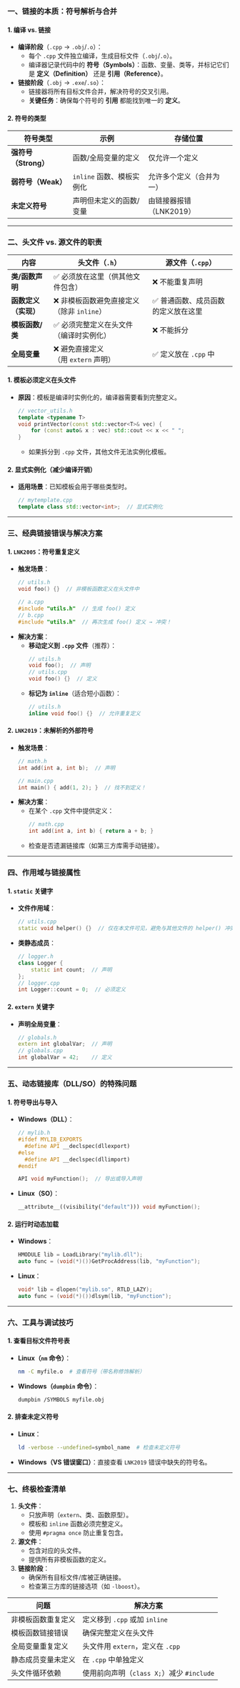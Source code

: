 
### **一、链接的本质：符号解析与合并**
#### **1. 编译 vs. 链接**
- **编译阶段**（`.cpp` → `.obj`/`.o`）：
  - 每个 `.cpp` 文件独立编译，生成目标文件（`.obj`/`.o`）。
  - 编译器记录代码中的 **符号（Symbols）**：函数、变量、类等，并标记它们是 **定义（Definition）** 还是 **引用（Reference）**。
- **链接阶段**（`.obj` → `.exe`/`.so`）：
  - 链接器将所有目标文件合并，解决符号的交叉引用。
  - **关键任务**：确保每个符号的 **引用** 都能找到唯一的 **定义**。

#### **2. 符号的类型**
| **符号类型**        | **示例**            | **存储位置**        |
| --------------- | ----------------- | --------------- |
| **强符号（Strong）** | 函数/全局变量的定义        | 仅允许一个定义         |
| **弱符号（Weak）**   | `inline` 函数、模板实例化 | 允许多个定义（合并为一）    |
| **未定义符号**       | 声明但未定义的函数/变量      | 由链接器报错（LNK2019） |

---

### **二、头文件 vs. 源文件的职责**

|**内容**|**头文件（`.h`）**|**源文件（`.cpp`）**|
|---|---|---|
|**类/函数声明**|✅ 必须放在这里（供其他文件包含）|❌ 不能重复声明|
|**函数定义（实现）**|❌ 非模板函数避免直接定义（除非 `inline`）|✅ 普通函数、成员函数的定义放在这里|
|**模板函数/类**|✅ 必须完整定义在头文件（编译时实例化）|❌ 不能拆分|
|**全局变量**|❌ 避免直接定义（用 `extern` 声明）|✅ 定义放在 `.cpp` 中|
#### **1. 模板必须定义在头文件**
- **原因**：模板是编译时实例化的，编译器需要看到完整定义。
  ```cpp
  // vector_utils.h
  template <typename T>
  void printVector(const std::vector<T>& vec) {
      for (const auto& x : vec) std::cout << x << " ";
  }
  ```
  - 如果拆分到 `.cpp` 文件，其他文件无法实例化模板。

#### **2. 显式实例化（减少编译开销）**
- **适用场景**：已知模板会用于哪些类型时。
  ```cpp
  // mytemplate.cpp
  template class std::vector<int>;  // 显式实例化
  ```


---

### **三、经典链接错误与解决方案**
#### **1. `LNK2005`：符号重复定义**
- **触发场景**：
  ```cpp
  // utils.h
  void foo() {}  // 非模板函数定义在头文件中

  // a.cpp
  #include "utils.h"  // 生成 foo() 定义
  // b.cpp
  #include "utils.h"  // 再次生成 foo() 定义 → 冲突！
  ```
- **解决方案**：
  - **移动定义到 `.cpp` 文件**（推荐）：
    ```cpp
    // utils.h
    void foo();  // 声明
    // utils.cpp
    void foo() {}  // 定义
    ```
  - **标记为 `inline`**（适合短小函数）：
    ```cpp
    // utils.h
    inline void foo() {}  // 允许重复定义
    ```

#### **2. `LNK2019`：未解析的外部符号**
- **触发场景**：
  ```cpp
  // math.h
  int add(int a, int b);  // 声明

  // main.cpp
  int main() { add(1, 2); }  // 找不到定义！
  ```
- **解决方案**：
  - 在某个 `.cpp` 文件中提供定义：
    ```cpp
    // math.cpp
    int add(int a, int b) { return a + b; }
    ```
  - 检查是否遗漏链接库（如第三方库需手动链接）。

---

### **四、作用域与链接属性**
#### **1. `static` 关键字**
- **文件作用域**：
  ```cpp
  // utils.cpp
  static void helper() {}  // 仅在本文件可见，避免与其他文件的 helper() 冲突
  ```
- **类静态成员**：
  ```cpp
  // logger.h
  class Logger {
      static int count;  // 声明
  };
  // logger.cpp
  int Logger::count = 0;  // 必须定义
  ```

#### **2. `extern` 关键字**
- **声明全局变量**：
  ```cpp
  // globals.h
  extern int globalVar;  // 声明
  // globals.cpp
  int globalVar = 42;    // 定义
  ```

---


### **五、动态链接库（DLL/SO）的特殊问题**
#### **1. 符号导出与导入**
- **Windows（DLL）**：
  ```cpp
  // mylib.h
  #ifdef MYLIB_EXPORTS
    #define API __declspec(dllexport)
  #else
    #define API __declspec(dllimport)
  #endif

  API void myFunction();  // 导出或导入声明
  ```
- **Linux（SO）**：
  ```cpp
  __attribute__((visibility("default"))) void myFunction();
  ```

#### **2. 运行时动态加载**
- **Windows**：
  ```cpp
  HMODULE lib = LoadLibrary("mylib.dll");
  auto func = (void(*)())GetProcAddress(lib, "myFunction");
  ```
- **Linux**：
  ```cpp
  void* lib = dlopen("mylib.so", RTLD_LAZY);
  auto func = (void(*)())dlsym(lib, "myFunction");
  ```

---

### **六、工具与调试技巧**
#### **1. 查看目标文件符号表**
- **Linux（`nm` 命令）**：
  ```bash
  nm -C myfile.o  # 查看符号（带名称修饰解析）
  ```
- **Windows（`dumpbin` 命令）**：
  ```bash
  dumpbin /SYMBOLS myfile.obj
  ```

#### **2. 排查未定义符号**
- **Linux**：
  ```bash
  ld -verbose --undefined=symbol_name  # 检查未定义符号
  ```
- **Windows（VS 错误窗口）**：直接查看 `LNK2019` 错误中缺失的符号名。

---

### **七、终极检查清单**
1. **头文件**：
   - 只放声明（`extern`、类、函数原型）。
   - 模板和 `inline` 函数必须完整定义。
   - 使用 `#pragma once` 防止重复包含。
2. **源文件**：
   - 包含对应的头文件。
   - 提供所有非模板函数的定义。
3. **链接阶段**：
   - 确保所有目标文件/库被正确链接。
   - 检查第三方库的链接选项（如 `-lboost`）。


| **问题**    | **解决方案**                        |
| --------- | ------------------------------- |
| 非模板函数重复定义 | 定义移到 `.cpp` 或加 `inline`         |
| 模板函数链接错误  | 确保完整定义在头文件                      |
| 全局变量重复定义  | 头文件用 `extern`，定义在 `.cpp`        |
| 静态成员变量未定义 | 在 `.cpp` 中单独定义                  |
| 头文件循环依赖   | 使用前向声明（`class X;`）减少 `#include` |